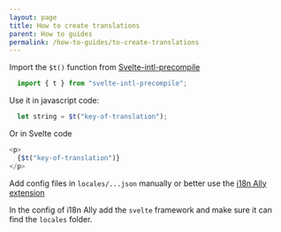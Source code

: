 ```yaml
---
layout: page
title: How to create translations
parent: How to guides
permalink: /how-to-guides/to-create-translations
---
```


Import the ``$t()`` function from [Svelte-intl-precompile](https://github.com/cibernox/svelte-intl-precompile)

```js
  import { t } from "svelte-intl-precompile";
```

Use it in javascript code:
```js
  let string = $t("key-of-translation");
``` 

Or in Svelte code 

```js
<p>
  {$t("key-of-translation")}
</p>
```

Add config files in ``locales/...json`` manually or better use the [i18n Ally extension](https://marketplace.visualstudio.com/items?itemName=lokalise.i18n-ally)

In the config of i18n Ally add the ``svelte`` framework and make sure it can find the ``locales`` folder.

